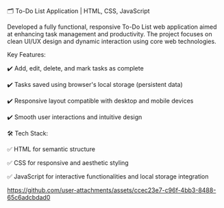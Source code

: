 🗂️ To-Do List Application | HTML, CSS, JavaScript

Developed a fully functional, responsive To-Do List web application aimed at enhancing task management and productivity. The project focuses on clean UI/UX design and dynamic interaction using core web technologies.

Key Features:

✔️ Add, edit, delete, and mark tasks as complete

✔️ Tasks saved using browser's local storage (persistent data)

✔️ Responsive layout compatible with desktop and mobile devices

✔️ Smooth user interactions and intuitive design

🛠️ Tech Stack:

✅ HTML for semantic structure

✅ CSS for responsive and aesthetic styling

✅ JavaScript for interactive functionalities and local storage integration


https://github.com/user-attachments/assets/ccec23e7-c96f-4bb3-8488-65c6adcbdad0
